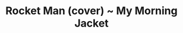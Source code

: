---
layout: post
categories: sounds
title: Rocket Man (cover) ~ My Morning Jacket
link: "https://www.youtube.com/embed/pPDhGbsVhJc"
small:  I think I like this better than the original...
---